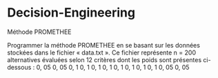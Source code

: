 # Decision-Engineering
Méthode PROMETHEE

Programmer la méthode PROMETHEE en se basant
sur les données stockées dans le fichier « data.txt ». Ce fichier représente n = 200 alternatives évaluées selon 12 critères dont les poids sont
présentes ci-dessous :
0, 05 0, 05 0, 1 0, 1 0, 1 0, 1 0, 1 0, 1 0, 1 0, 1 0, 05 0, 05
